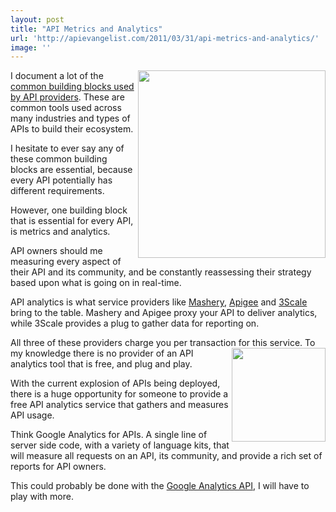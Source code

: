 ```yaml
---
layout: post
title: "API Metrics and Analytics"
url: 'http://apievangelist.com/2011/03/31/api-metrics-and-analytics/'
image: ''
---
```


<img src="http://kinlane-productions.s3.amazonaws.com/google-analytics.png" alt="" width="300" align="right" />I document a lot of the [common building blocks used by API providers][1]. These are common tools used across many industries and types of APIs to build their ecosystem.

I hesitate to ever say any of these common building blocks are essential, because every API potentially has different requirements.

However, one building block that is essential for every API, is metrics and analytics.

API owners should me measuring every aspect of their API and its community, and be constantly reassessing their strategy based upon what is going on in real-time.

API analytics is what service providers like [Mashery][2], [Apigee][3] and [3Scale][4] bring to the table. Mashery and Apigee proxy your API to deliver analytics, while 3Scale provides a plug to gather data for reporting on.

All three of these providers charge you per transaction for this service. <img src="http://kinlane-productions.s3.amazonaws.com/Google-Analytics-Charts-Stack.png" alt="" width="150" align="right" /> To my knowledge there is no provider of an API analytics tool that is free, and plug and play.

With the current explosion of APIs being deployed, there is a huge opportunity for someone to provide a free API analytics service that gathers and measures API usage.

Think Google Analytics for APIs. A single line of server side code, with a variety of language kits, that will measure all requests on an API, its community, and provide a rich set of reports for API owners.

This could probably be done with the [Google Analytics API][5], I will have to play with more.

   [1]: http://blog.apievangelist.com/2011/03/07/api-area-common-building-blocks/ (Common Building Blocks Used By API Providers)
   [2]: http://www.mashery.com (Mashery)
   [3]: http://www.apigee.com (Apigee)
   [4]: http://www.3scale.net
   [5]: http://code.google.com/apis/analytics/docs/tracking/home.html (Google Analytics API)

